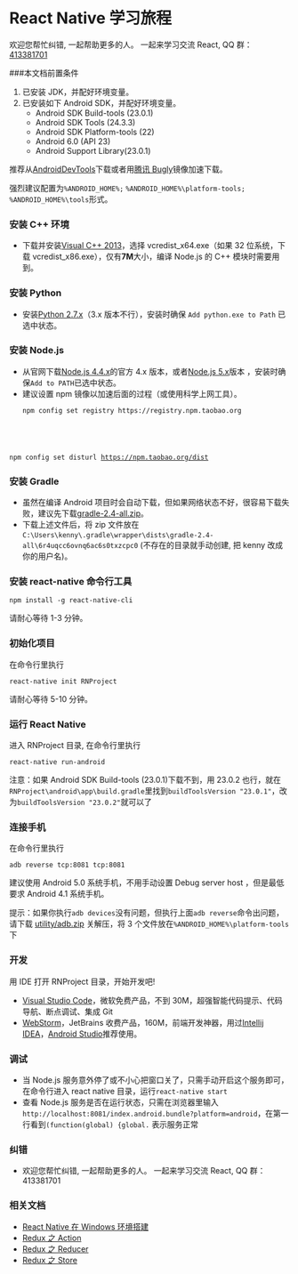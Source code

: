 # React Native 学习旅程

欢迎您帮忙纠错, 一起帮助更多的人。 一起来学习交流 React, QQ 群：[413381701](http://shang.qq.com/wpa/qunwpa?idkey=3b9474dacbf35e4a9659e89399758406e510e5b8a3f81109f7d07efaadc6056d)

###本文档前置条件

1.  已安装 JDK，并配好环境变量。
2.  已安装如下 Android SDK，并配好环境变量。
    * Android SDK Build-tools (23.0.1)
    * Android SDK Tools (24.3.3)
    * Android SDK Platform-tools (22)
    * Android 6.0 (API 23)
    * Android Support Library(23.0.1)

推荐从[AndroidDevTools](http://androiddevtools.cn/)下载或者用[腾讯 Bugly](http://android-mirror.bugly.qq.com:8080/include/usage.html)镜像加速下载。

强烈建议配置为`%ANDROID_HOME%;` `%ANDROID_HOME%\platform-tools;` `%ANDROID_HOME%\tools`形式。

### 安装 C++ 环境

* 下载并安装[Visual C++ 2013](https://www.microsoft.com/zh-cn/download/details.aspx?id=40784)，选择 vcredist_x64.exe（如果 32 位系统，下载 vcredist_x86.exe），仅有**7M**大小，编译 Node.js 的 C++ 模块时需要用到。

### 安装 Python

* 安装[Python 2.7.x](https://www.python.org/downloads/release/python-2711/)（3.x 版本不行），安装时确保 `Add python.exe to Path` 已选中状态。

### 安装 Node.js

* 从官网下载[Node.js 4.4.x](https://nodejs.org/dist/v4.4.2/node-v4.4.2-x64.msi)的官方 4.x 版本，或者[Node.js 5.x](https://nodejs.org/dist/v5.10.1/node-v5.10.1-x64.msi)版本 ，安装时确保`Add to PATH`已选中状态。
* 建议设置 npm 镜像以加速后面的过程（或使用科学上网工具）。
    <pre><code>npm config set registry https://registry.npm.taobao.org
npm config set disturl https://npm.taobao.org/dist</code></pre>

### 安装 Gradle

* 虽然在编译 Android 项目时会自动下载，但如果网络状态不好，很容易下载失败，建议先下载[gradle-2.4-all.zip](http://pan.baidu.com/s/1pLEkm4F)。
* 下载上述文件后，将 zip 文件放在`C:\Users\kenny\.gradle\wrapper\dists\gradle-2.4-all\6r4uqcc6ovnq6ac6s0txzcpc0` (不存在的目录就手动创建, 把 kenny 改成你的用户名)。

### 安装 react-native 命令行工具

<pre><code>npm install -g react-native-cli</code></pre>

请耐心等待 1-3 分钟。

### 初始化项目

在命令行里执行

<pre><code>react-native init RNProject</code></pre>

请耐心等待 5-10 分钟。

### 运行 React Native

进入 RNProject 目录, 在命令行里执行

<pre><code>react-native run-android</code></pre>

注意：如果 Android SDK Build-tools (23.0.1)下载不到，用 23.0.2 也行，就在`RNProject\android\app\build.gradle`里找到`buildToolsVersion "23.0.1"`，改为`buildToolsVersion "23.0.2"`就可以了

### 连接手机

在命令行里执行

<pre><code>adb reverse tcp:8081 tcp:8081</code></pre>

建议使用 Android 5.0 系统手机，不用手动设置 Debug server host ，但是最低要求 Android 4.1 系统手机。

提示：如果你执行`adb devices`没有问题，但执行上面`adb reverse`命令出问题，请下载 [utility/adb.zip](https://raw.githubusercontent.com/Kennytian/learning-react-native/master/utilities/adb.zip) 关解压，将 3 个文件放在`%ANDROID_HOME%\platform-tools`下

### 开发

用 IDE 打开 RNProject 目录，开始开发吧!

* [Visual Studio Code](https://www.visualstudio.com/products/code-vs)，微软免费产品，不到 30M，超强智能代码提示、代码导航、断点调试、集成 Git
* [WebStorm](https://www.jetbrains.com/webstorm/)，JetBrains 收费产品，160M，前端开发神器，用过[Intellij IDEA](https://www.jetbrains.com/idea/)，[Android Studio](http://www.androiddevtools.cn/)推荐使用。

### 调试

* 当 Node.js 服务意外停了或不小心把窗口关了，只需手动开启这个服务即可，在命令行进入 react native 目录，运行`react-native start`
* 查看 Node.js 服务是否在运行状态，只需在浏览器里输入`http://localhost:8081/index.android.bundle?platform=android`，在第一行看到`(function(global) {global.` 表示服务正常

### 纠错

* 欢迎您帮忙纠错, 一起帮助更多的人。 一起来学习交流 React, QQ 群：413381701

### 相关文档

* [React Native 在 Windows 环境搭建](https://github.com/Kennytian/learning-react-native/blob/master/environment/config-environment-on-windows.md)
* [Redux 之 Action](https://github.com/Kennytian/learning-react-native/blob/master/redux/action.md)
* [Redux 之 Reducer](https://github.com/Kennytian/learning-react-native/blob/master/redux/reducer.md)
* [Redux 之 Store](https://github.com/Kennytian/learning-react-native/blob/master/redux/store.md)
